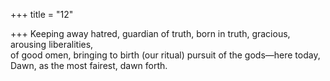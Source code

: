 +++
title = "12"

+++
Keeping away hatred, guardian of truth, born in truth, gracious,  arousing liberalities,  
of good omen, bringing to birth (our ritual) pursuit of the gods—here  today, Dawn, as the most fairest, dawn forth.  